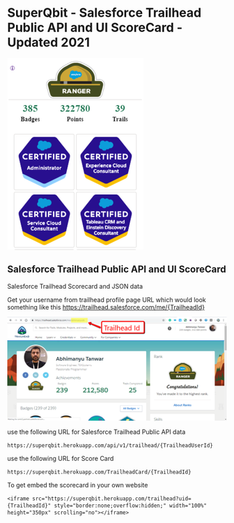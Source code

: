 # SuperQbit - Salesforce Trailhead Public API and UI ScoreCard - Updated 2021


![alt text](https://raw.githubusercontent.com/abhimanyud3dx/Trailhead-Score-Card/master/Screenshots/trailhead_Badge.png)
## Salesforce Trailhead Public API and UI ScoreCard
Salesforce Trailhead Scorecard and JSON data

Get your username from trailhead profile page URL which would look something like this
https://trailhead.salesforce.com/me/{TrailheadId}

![alt text](https://raw.githubusercontent.com/abhimanyud3dx/Trailhead-Score-Card/master/Screenshots/trailheadProfile.png)

use the following URL for Salesforce Trailhead Public API data
```
https://superqbit.herokuapp.com/api/v1/trailhead/{TrailheadUserId}
```

use the following URL for Score Card
```
https://superqbit.herokuapp.com/TrailheadCard/{TrailheadId}
```

To get embed the scorecard in your own website
```
<iframe src="https://superqbit.herokuapp.com/trailhead?uid={TrailheadId}" style="border:none;overflow:hidden;" width="100%" height="350px" scrolling="no"></iframe>
```


